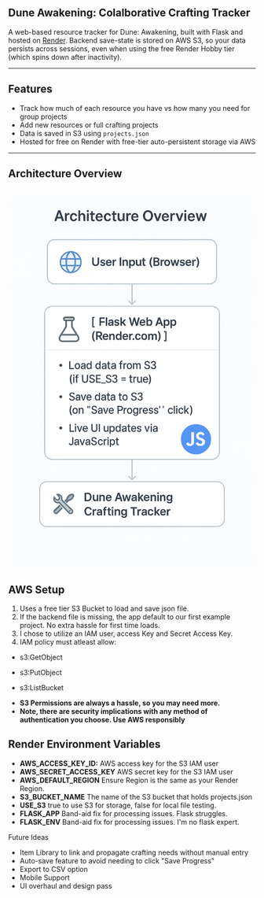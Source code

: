 ## Dune Awakening: Colalborative Crafting Tracker

A web-based resource tracker for Dune: Awakening, built with Flask and hosted on [Render](https://render.com). 
Backend save-state is stored on AWS S3, so your data persists across sessions, even when using the free Render Hobby tier (which spins down after inactivity).

---

##  Features

-  Track how much of each resource you have vs how many you need for group projects
-  Add new resources or full crafting projects
-  Data is saved in S3 using `projects.json`
-  Hosted for free on Render with free-tier auto-persistent storage via AWS

---

## Architecture Overview

![Architecture Diagram](docs/architecture-overview.png)
---

##  AWS Setup
1. Uses a free tier S3 Bucket to load and save json file.
2. If the backend file is missing, the app default to our first example project. No extra hassle for first time loads.
3. I chose to utilize an IAM user, access Key and Secret Access Key.
4. IAM policy must atleast allow:

+ s3:GetObject

+ s3:PutObject

+ s3:ListBucket

- **S3 Permissions are always a hassle, so you may need more.**
- **Note, there are security implications with any method of authentication you choose. Use AWS responsibly**

##  Render Environment Variables
- **AWS_ACCESS_KEY_ID:**	AWS access key for the S3 IAM user
- **AWS_SECRET_ACCESS_KEY**	AWS secret key for the S3 IAM user
- **AWS_DEFAULT_REGION** Ensure Region is the same as your Render Region.
- **S3_BUCKET_NAME**	The name of the S3 bucket that holds projects.json
- **USE_S3**	true to use S3 for storage, false for local file testing.
- **FLASK_APP** Band-aid fix for processing issues. Flask struggles.
- **FLASK_ENV** Band-aid fix for processing issues. I'm no flask expert.


Future Ideas
 - Item Library to link and propagate crafting needs without manual entry
 - Auto-save feature to avoid needing to click "Save Progress"
 - Export to CSV option
 - Mobile Support
 - UI overhaul and design pass
